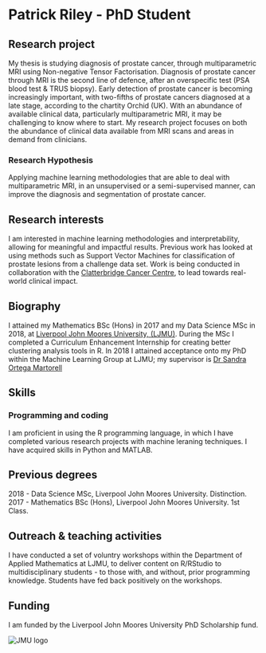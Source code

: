 # Patrick Riley - PhD Student

## Research project
My thesis is studying diagnosis of prostate cancer, through multiparametric MRI using Non-negative Tensor Factorisation.
Diagnosis of prostate cancer through MRI is the second line of defence, after an overspecific test (PSA blood test & TRUS biopsy). Early detection of prostate cancer is becoming increasingly important, with two-fifths of prostate cancers diagnosed at a late stage, according to the chartity Orchid (UK). With an abundance of available clinical data, particularly multiparametric MRI, it may be challenging to know where to start. My research project focuses on both the abundance of clinical data available from MRI scans and areas in demand from clinicians. 

### Research Hypothesis
Applying machine learning methodologies that are able to deal with multiparametric MRI, in an unsupervised or a semi-supervised manner, can improve the diagnosis and segmentation of prostate cancer.

## Research interests
I am interested in machine learning methodologies and interpretability, allowing for meaningful and impactful results. Previous work has looked at using methods such as Support Vector Machines for classification of prostate lesions from a challenge data set. Work is being conducted in collaboration with the [Clatterbridge Cancer Centre](https://www.clatterbridgecc.nhs.uk/), to lead towards real-world clinical impact.

## Biography
I attained my Mathematics BSc (Hons) in 2017 and my Data Science MSc in 2018, at [Liverpool John Moores University, (LJMU)](https://www.ljmu.ac.uk). During the MSc I completed a Curriculum Enhancement Internship for creating better clustering analysis tools in R. In 2018 I attained acceptance onto my PhD within the Machine Learning Group at LJMU; my supervisor is [Dr Sandra Ortega Martorell](https://www.ljmu.ac.uk/about-us/staff-profiles/faculty-of-engineering-and-technology/department-of-applied-mathematics/sandra-ortega-martorell)

## Skills
### Programming and coding
I am proficient in using the R programming language, in which I have completed various research projects with machine leraning techniques. I have acquired skills in Python and MATLAB.

## Previous degrees
2018 - Data Science MSc, Liverpool John Moores University. Distinction.
2017 - Mathematics BSc (Hons), Liverpool John Moores University. 1st Class.

## Outreach & teaching activities
I have conducted a set of voluntry workshops within the Department of Applied Mathematics at LJMU, to deliver content on R/RStudio to multidisciplinary students - to those with, and without, prior programming knowledge. Students have fed back positively on the workshops. 

## Funding 
I am funded by the Liverpool John Moores University PhD Scholarship fund. 

![JMU logo](http://lcr4.uk/wp-content/uploads/2016/11/JMU.png)
